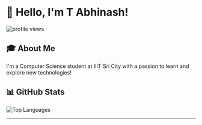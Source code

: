 # 👋 Hello, I'm T Abhinash!


<p align="LEFT">
  <img src="https://komarev.com/ghpvc/?username=Abhi-sunny&label=Profile%20views&color=0e75b6&style=flat" alt="profile views" />
</p>


## 🎓 About Me

I'm a Computer Science student at IIIT Sri City with a passion to learn and explore new technologies!


## 📊 GitHub Stats

![Top Languages](https://github-readme-stats.vercel.app/api/top-langs?username=shree2604&show_icons=true&locale=en&layout=compact)


---

